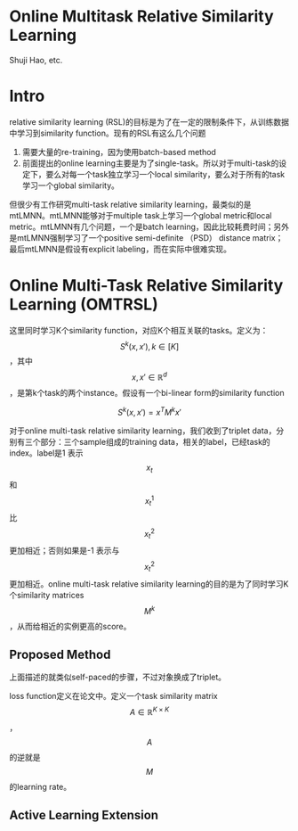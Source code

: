 # Online Multitask Relative Similarity Learning

Shuji Hao, etc.

# Intro

relative similarity learning (RSL)的目标是为了在一定的限制条件下，从训练数据中学习到similarity function。现有的RSL有这么几个问题

1. 需要大量的re-training，因为使用batch-based method
2. 前面提出的online learning主要是为了single-task。所以对于multi-task的设定下，要么对每一个task独立学习一个local similarity，要么对于所有的task学习一个global similarity。

但很少有工作研究multi-task relative similarity learning，最类似的是mtLMNN。mtLMNN能够对于multiple task上学习一个global metric和local metric。mtLMNN有几个问题，一个是batch learning，因此比较耗费时间；另外是mtLMNN强制学习了一个positive semi-definite （PSD） distance matrix；最后mtLMNN是假设有explicit labeling，而在实际中很难实现。

# Online Multi-Task Relative Similarity Learning (OMTRSL)

这里同时学习K个similarity function，对应K个相互关联的tasks。定义为：$$S^k (x,x') , k\in [K]$$，其中 $$x,x' \in \mathbb{R}^d$$，是第k个task的两个instance。假设有一个bi-linear form的similarity function

$$S^k(x, x') = x^T M^k x'$$

对于online multi-task relative similarity learning，我们收到了triplet data，分别有三个部分：三个sample组成的training data，相关的label，已经task的index。label是1 表示$$x_t$$和$$x_t^1$$比$$x_t^2$$更加相近；否则如果是-1 表示与$$x_t^2$$更加相近。online multi-task relative similarity learning的目的是为了同时学习K个similarity matrices $$M^k$$，从而给相近的实例更高的score。

## Proposed Method

上面描述的就类似self-paced的步骤，不过对象换成了triplet。

loss function定义在论文中。定义一个task similarity matrix $$A \in \mathbb{R}^{K \times K}$$，$$A$$的逆就是$$M$$的learning rate。

## Active Learning Extension

